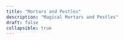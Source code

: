 ```yaml
---
title: "Mortars and Pestles"
description: "Magical Mortars and Pestles"
draft: false
collapsible: true
---
```

